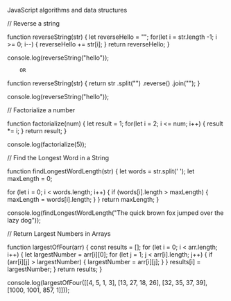 JavaScript algorithms and data structures

// Reverse a string

function reverseString(str) {
  let reverseHello = "";
  for(let i = str.length -1; i >= 0; i--) {
    reverseHello += str[i];
  }
  return reverseHello;
}

console.log(reverseString("hello"));

		OR

function reverseString(str) {
  return str
    .split("")
    .reverse()
    .join("");
}

console.log(reverseString("hello"));



// Factorialize a number

function factorialize(num) {
  let result = 1;
  for(let i = 2; i <= num; i++) {
    result *= i;
  }
  return result;
}

console.log(factorialize(5));



// Find the Longest Word in a String

function findLongestWordLength(str) {
  let words = str.split(' ');
  let maxLength = 0;

  for (let i = 0; i < words.length; i++) {
    if (words[i].length > maxLength) {
      maxLength = words[i].length;
    }
  }
  return maxLength;
}

console.log(findLongestWordLength("The quick brown fox jumped over the lazy dog"));



// Return Largest Numbers in Arrays

function largestOfFour(arr) {
  const results = [];
  for (let i = 0; i < arr.length; i++) {
    let largestNumber = arr[i][0];
    for (let j = 1; j < arr[i].length; j++) {
      if (arr[i][j] > largestNumber) {
        largestNumber = arr[i][j];
      }
    }
    results[i] = largestNumber;
  }
  return results;
}

console.log(largestOfFour([[4, 5, 1, 3], [13, 27, 18, 26], [32, 35, 37, 39], [1000, 1001, 857, 1]]));